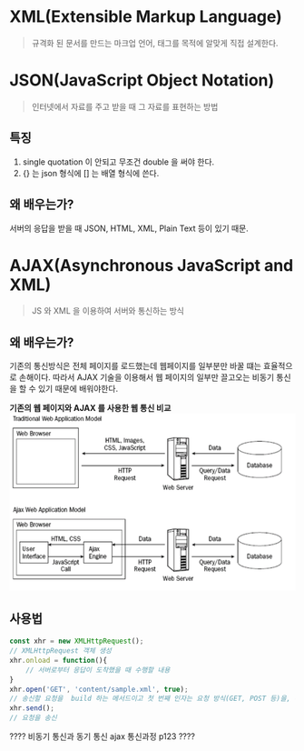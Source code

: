 # XML(Extensible Markup Language)
> 규격화 된 문서를 만드는 마크업 언어, 태그를 목적에 알맞게 직접 설계한다.

# JSON(JavaScript Object Notation)
> 인터넷에서 자료를 주고 받을 때 그 자료를 표현하는 방법

## 특징
1. single quotation 이 안되고 무조건 double 을 써야 한다.
2. {} 는 json 형식에 [] 는 배열 형식에 쓴다.

## 왜 배우는가?
서버의 응답을 받을 때 JSON, HTML, XML, Plain Text 등이 있기 때문.

# AJAX(Asynchronous JavaScript and XML)
> JS 와 XML 을 이용하여 서버와 통신하는 방식

## 왜 배우는가?
기존의 통신방식은 전체 페이지를 로드했는데 웹페이지를 일부분만 바꿀 떄는 효율적으로 손해이다.
따라서 AJAX 기술을 이용해서 웹 페이지의 일부만 끌고오는 비동기 통신을 할 수 있기 때문에 배워야한다.

__기존의 웹 페이지와 AJAX 를 사용한 웹 통신 비교__
![img.png](img.png)

## 사용법
```js
const xhr = new XMLHttpRequest();
// XMLHttpRequest 객체 생성
xhr.onload = function(){
    // 서버로부터 응답이 도착했을 때 수행할 내용
}
xhr.open('GET', 'content/sample.xml', true);
// 송신할 요청을  build 하는 메서드이고 첫 번째 인자는 요청 방식(GET, POST 등)을, 두 번째 인자는 요청 URL을, 세 번째 인자는 요청 방식이 비동기적인지 동기적인지를 나타내는 값(true/false)을 전달합니다. 
xhr.send(); 
// 요청을 송신
```

????
비동기 통신과 동기 통신
ajax 통신과정  p123
????



